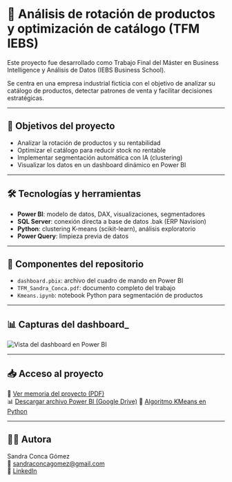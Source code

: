 # 🧠 Análisis de rotación de productos y optimización de catálogo (TFM IEBS)

Este proyecto fue desarrollado como Trabajo Final del Máster en Business Intelligence y Análisis de Datos (IEBS Business School).

Se centra en una empresa industrial ficticia con el objetivo de analizar su catálogo de productos, detectar patrones de venta y facilitar decisiones estratégicas.

---

## 📌 Objetivos del proyecto

- Analizar la rotación de productos y su rentabilidad
- Optimizar el catálogo para reducir stock no rentable
- Implementar segmentación automática con IA (clustering)
- Visualizar los datos en un dashboard dinámico en Power BI

---

## 🛠 Tecnologías y herramientas

- **Power BI**: modelo de datos, DAX, visualizaciones, segmentadores
- **SQL Server**: conexión directa a base de datos .bak (ERP Navision)
- **Python**: clustering K-means (scikit-learn), análisis exploratorio
- **Power Query**: limpieza previa de datos

---

## 🧱 Componentes del repositorio

- `dashboard.pbix`: archivo del cuadro de mando en Power BI
- `TFM_Sandra_Conca.pdf`: documento completo del trabajo
- `Kmeans.ipynb`: notebook Python para segmentación de productos

---

## 📊 Capturas del dashboard_

![Vista del dashboard en Power BI](./dashboard.png)

---

## 📥 Acceso al proyecto

📄 [Ver memoria del proyecto (PDF)](./TFM_Sandra_Conca.pdf)  
📊 [Descargar archivo Power BI (Google Drive)](https://drive.google.com/file/d/1kHD48z7H1_3-GlRC8iivcL4pzRELgOGv/view?usp=sharing)
🐍 [Algoritmo KMeans en Python](./KMeans.ipynb)

---

## 👩‍💻 Autora

Sandra Conca Gómez  
📧 sandraconcagomez@gmail.com  
🔗 [LinkedIn](https://www.linkedin.com/in/sandraconcagomez/)

